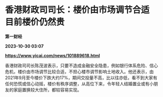 # 香港财政司司长：楼价由市场调节合适 目前楼价仍然贵
**第一财经**

**2023-10-30 03:07**

**https://www.yicai.com/news/101889618.html**

香港财政司司长陈茂波表示，只要不造成金融安全隐患，例如银行体系危险、信心危机，楼价由市场调节比较合适，不担心楼市调节影响土地收入。他还表示，由2021年9月至今楼价下跌大约17%，期间交投量不高，比以往亦低，看不到大家有任何恐慌或信心动摇，楼价有秩序调整，从高位下来，令年轻人结婚置业或有小朋友的家庭置换较大住所，都较容易实现。